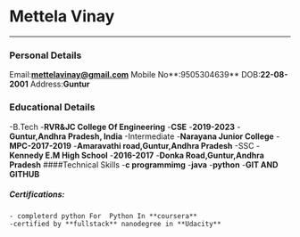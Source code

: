 # Mettela Vinay
----------------------
### Personal Details
 Email:**mettelavinay@gmail.com**
 Mobile No**:9505304639**
 DOB:**22-08-2001**
 Address:**Guntur**
 ### Educational Details
 -B.Tech
  -**RVR&JC College Of Engineering**
  -**CSE**
  -**2019-2023**
  -**Guntur,Andhra Pradesh, India**
 -Intermediate
  -**Narayana Junior College**
  -**MPC-2017-2019**
  -**Amaravathi road,Guntur,Andhra Pradesh**
-SSC
  -**Kennedy E.M High School**
  -**2016-2017**
  -**Donka Road,Guntur,Andhra Pradesh**
 ####Technical Skills
   -**c programmimg**
  -**java**
  -**python**
  -**GIT AND GITHUB**
  ##### Certifications:
    - completerd python For  Python In **coursera**
    -certified by **fullstack** nanodegree in **Udacity**
